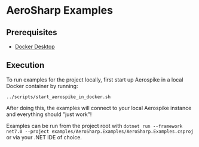 # AeroSharp Examples

## Prerequisites

- [Docker Desktop](https://www.docker.com/products/docker-desktop)

## Execution

To run examples for the project locally, first start up Aerospike in a local Docker container by running:

```text
../scripts/start_aerospike_in_docker.sh
```

After doing this, the examples will connect to your local Aerospike instance and everything should "just work"!

Examples can be run from the project root with `dotnet run --framework net7.0 --project examples/AeroSharp.Examples/AeroSharp.Examples.csproj` or via your .NET IDE of choice.
